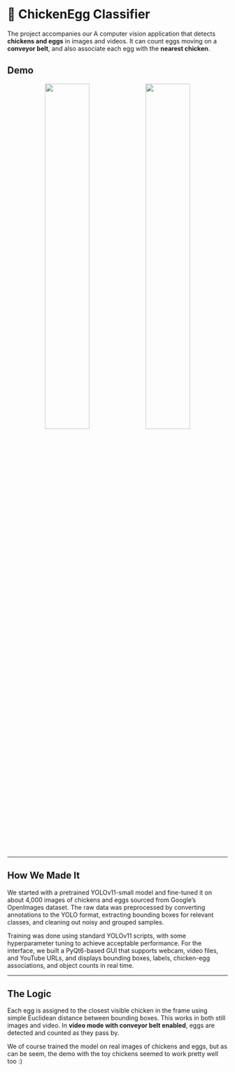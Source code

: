# 🐣 ChickenEgg Classifier
The project accompanies our A computer vision application that detects **chickens and eggs** in images and videos. It can count eggs moving on a **conveyor belt**, and also associate each egg with the **nearest chicken**.

## Demo
<p align="center">
  <img src="assets/demo_chicken_egg.gif" width="45%" />
  <img src="assets/demo_conveyor.gif" width="45%" />
</p>

---

## How We Made It

We started with a pretrained YOLOv11-small model and fine-tuned it on about 4,000 images of chickens and eggs sourced from Google’s OpenImages dataset. The raw data was preprocessed by converting annotations to the YOLO format, extracting bounding boxes for relevant classes, and cleaning out noisy and grouped samples.

Training was done using standard YOLOv11 scripts, with some hyperparameter tuning to achieve acceptable performance. For the interface, we built a PyQt6-based GUI that supports webcam, video files, and YouTube URLs, and displays bounding boxes, labels, chicken-egg associations, and object counts in real time.

---

## The Logic

Each egg is assigned to the closest visible chicken in the frame using simple Euclidean distance between bounding boxes. This works in both still images and video. In **video mode with conveyor belt enabled**, eggs are detected and counted as they pass by. 

We of course trained the model on real images of chickens and eggs, but as can be seem, the demo with the toy chickens seemed to work pretty well too :)